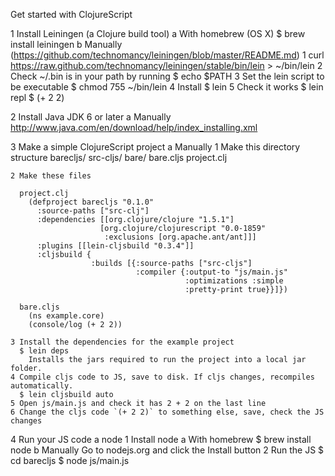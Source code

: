 Get started with ClojureScript

1 Install Leiningen (a Clojure build tool)
  a With homebrew (OS X)
    $ brew install leiningen
  b Manually (https://github.com/technomancy/leiningen/blob/master/README.md)
    1 curl https://raw.github.com/technomancy/leiningen/stable/bin/lein > ~/bin/lein
    2 Check ~/.bin is in your path by running
        $ echo $PATH
    3 Set the lein script to be executable
        $ chmod 755 ~/bin/lein
    4 Install
        $ lein
    5 Check it works
        $ lein repl
        $ (+ 2 2)

2 Install Java JDK 6 or later
  a Manually
      http://www.java.com/en/download/help/index_installing.xml

3 Make a simple ClojureScript project
  a Manually
    1 Make this directory structure
      barecljs/
        src-cljs/
          bare/
            bare.cljs
        project.clj

    2 Make these files

      project.clj
        (defproject barecljs "0.1.0"
          :source-paths ["src-clj"]
          :dependencies [[org.clojure/clojure "1.5.1"]
                        [org.clojure/clojurescript "0.0-1859"
                         :exclusions [org.apache.ant/ant]]]
          :plugins [[lein-cljsbuild "0.3.4"]]
          :cljsbuild {
                      :builds [{:source-paths ["src-cljs"]
                                :compiler {:output-to "js/main.js"
                                           :optimizations :simple
                                           :pretty-print true}}]})

      bare.cljs
        (ns example.core)
        (console/log (+ 2 2))

    3 Install the dependencies for the example project
      $ lein deps
        Installs the jars required to run the project into a local jar folder.
    4 Compile cljs code to JS, save to disk. If cljs changes, recompiles automatically.
      $ lein cljsbuild auto
    5 Open js/main.js and check it has 2 + 2 on the last line
    6 Change the cljs code `(+ 2 2)` to something else, save, check the JS changes

4 Run your JS code
  a node
    1 Install node
      a With homebrew
        $ brew install node
      b Manually
        Go to nodejs.org and click the Install button
    2 Run the JS
      $ cd barecljs
      $ node js/main.js
